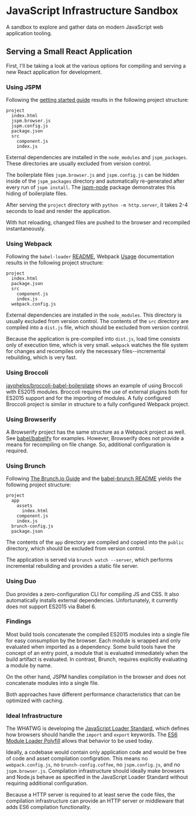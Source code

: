 # JavaScript Infrastructure Sandbox
A sandbox to explore and gather data on modern JavaScript web application
tooling.

## Serving a Small React Application
First, I'll be taking a look at the various options for compiling and serving
a new React application for development.

### Using JSPM
Following the
[getting started guide](http://jspm.io/0.17-beta-guide/creating-a-project.html)
results in the following project structure:
```text
project
  index.html
  jspm.browser.js
  jspm.config.js
  package.json
  src
    component.js
    index.js

```

External dependencies are installed in the `node_modules` and `jspm_packages`.
These directories are usually excluded from version control.

The boilerplate files `jspm.browser.js` and `jspm.config.js` can be hidden
inside of the `jspm_packages` directory and automatically re-generated after
every run of `jspm install`. The
[jspm-node](https://github.com/vinsonchuong/jspm-node) package demonstrates
this hiding of boilerplate files.

After serving the `project` directory with `python -m http.server`, it takes
2-4 seconds to load and render the application.

With hot reloading, changed files are pushed to the browser and recompiled
instantaneously.

### Using Webpack
Following the `babel-loader` [README](https://github.com/babel/babel-loader),
Webpack [Usage](http://webpack.github.io/docs/usage.html) documentation results
in the following project structure:

```text
project
  index.html
  package.json
  src
    component.js
    index.js
  webpack.config.js
```

External dependencies are installed in the `node_modules`. This directory is
usually excluded from version control. The contents of the `src` directory are
compiled into a `dist.js` file, which should be excluded from version control.

Because the application is pre-compiled into `dist.js`, load time consists only
of execution time, which is very small. `webpack` watches the file system for
changes and recompiles only the necessary files--incremental rebuilding, which
is very fast.

### Using Broccoli
[jayphelps/broccoli-babel-boilerplate](https://github.com/jayphelps/broccoli-babel-boilerplate)
shows an example of using Broccoli with ES2015 modules. Broccoli requires the
use of external plugins both for ES2015 support and for the importing of
modules. A fully configured Broccoli project is similar in structure to a fully
configured Webpack project.

### Using Browserify
A Browserify project has the same structure as a Webpack project as well. See
[babel/babelify](https://github.com/babel/babelify) for examples. However,
Browserify does not provide a means for recompiling on file change. So,
additional configuration is required.

### Using Brunch
Following [The Brunch.io Guide](https://github.com/brunch/brunch-guide) and the
[babel-brunch README](https://github.com/babel/babel-brunch) yields the
following project structure:

```text
project
  app
    assets
      index.html
    component.js
    index.js
  brunch-config.js
  package.json
```

The contents of the `app` directory are compiled and copied into the `public`
directory, which should be excluded from version control.

The application is served via `brunch watch --server`, which performs
incremental rebuilding and provides a static file server.

### Using Duo
Duo provides a zero-configuration CLI for compiling JS and CSS. It also
automatically installs external dependencies. Unfortunately, it currently
does not support ES2015 via Babel 6.

### Findings
Most build tools concatenate the compiled ES2015 modules into a single file for
easy consumption by the browser. Each module is wrapped and only evaluated when
imported as a dependency. Some build tools have the concept of an entry point,
a module that is evaluated immediately when the build artifact is evaluated.
In contrast, Brunch, requires explicitly evaluating a module by name.

On the other hand, JSPM handles compilation in the browser and does not
concatenate modules into a single file.

Both approaches have different performance characteristics that can be
optimized with caching.

### Ideal Infrastructure
The WHATWG is developing the
[JavaScript Loader Standard](https://github.com/whatwg/loader), which defines
how browsers should handle the `import` and `export` keywords. The
[ES6 Module Loader Polyfill](https://github.com/ModuleLoader/es6-module-loader)
allows that behavior to be used today.

Ideally, a codebase would contain only application code and would be free of
code and asset compilation configration. This means no `webpack.config.js`, no
`brunch-config.coffee`, no `jspm.config.js`, and no `jspm.browser.js`.
Compilation infrastructure should ideally make browsers and Node.js behave as
specified in the JavaScript Loader Standard without requiring additional
configuration.

Because a HTTP server is required to at least serve the code files, the
compilation infrastructure can provide an HTTP server or middleware that adds
ES6 compilation functionality.
